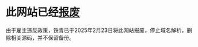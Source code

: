 # 此网站已经[报废](https://wiki.ferrumcyan.top/terms/web/报废/)
由于雇主违反政策，铁青已于2025年2月23日将此网站报废，停止域名解析，删除相关源码，并不保留备份。
